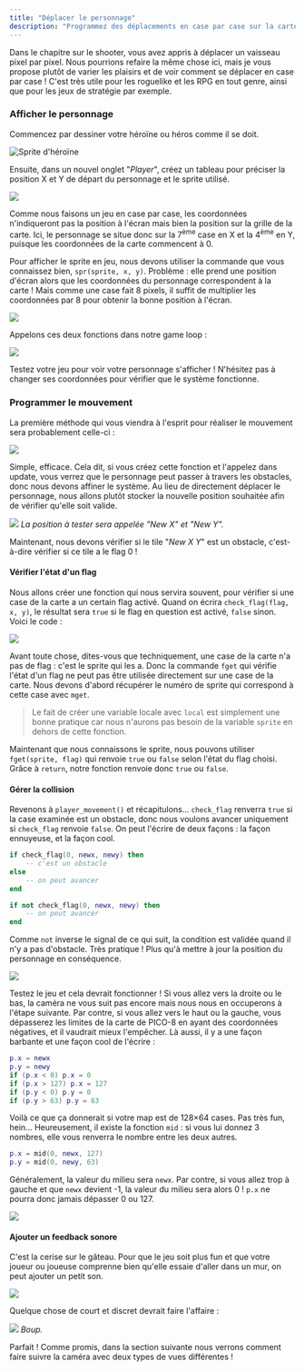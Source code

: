```yaml
---
title: "Déplacer le personnage"
description: "Programmez des déplacements en case par case sur la carte, comme dans les RPG à l'ancienne et les jeux de stratégie."
---
```


Dans le chapitre sur le shooter, vous avez appris à déplacer un vaisseau pixel par pixel. Nous pourrions refaire la même chose ici, mais je vous propose plutôt de varier les plaisirs et de voir comment se déplacer en case par case ! C'est très utile pour les roguelike et les RPG en tout genre, ainsi que pour les jeux de stratégie par exemple.

### Afficher le personnage

Commencez par dessiner votre héroïne ou héros comme il se doit.

![Sprite d'héroïne](./sprite-heroine.png)

Ensuite, dans un nouvel onglet "*Player*", créez un tableau pour préciser la position X et Y de départ du personnage et le sprite utilisé.

![](./create-player.png)

Comme nous faisons un jeu en case par case, les coordonnées n'indiqueront pas la position à l'écran mais bien la position sur la grille de la carte. Ici, le personnage se situe donc sur la 7<sup>ème</sup> case en X et la 4<sup>ème</sup> en Y, puisque les coordonnées de la carte commencent à 0.

Pour afficher le sprite en jeu, nous devons utiliser la commande que vous connaissez bien, `spr(sprite, x, y)`. Problème : elle prend une position d'écran alors que les coordonnées du personnage correspondent à la carte ! Mais comme une case fait 8 pixels, il suffit de multiplier les coordonnées par 8 pour obtenir la bonne position à l'écran.

![](./draw-player.png)

Appelons ces deux fonctions dans notre game loop :

![](./game-loop3.png)

Testez votre jeu pour voir votre personnage s'afficher ! N'hésitez pas à changer ses coordonnées pour vérifier que le système fonctionne.

### Programmer le mouvement

La première méthode qui vous viendra à l'esprit pour réaliser le mouvement sera probablement celle-ci :

![](./player-movement.png)

Simple, efficace. Cela dit, si vous créez cette fonction et l'appelez dans update, vous verrez que le personnage peut passer à travers les obstacles, donc nous devons affiner le système. Au lieu de directement déplacer le personnage, nous allons plutôt stocker la nouvelle position souhaitée afin de vérifier qu'elle soit valide.

![](./new-x-y.png)
*La position à tester sera appelée "New X" et "New Y".*

Maintenant, nous devons vérifier si le tile "*New X Y*" est un obstacle, c'est-à-dire vérifier si ce tile a le flag 0 !

#### Vérifier l'état d'un flag

Nous allons créer une fonction qui nous servira souvent, pour vérifier si une case de la carte a un certain flag activé. Quand on écrira `check_flag(flag, x, y)`, le résultat sera `true` si le flag en question est activé, `false` sinon. Voici le code :

![](./check-flag.png)

Avant toute chose, dites-vous que techniquement, une case de la carte n'a pas de flag : c'est le sprite qui les a. Donc la commande `fget` qui vérifie l'état d'un flag ne peut pas être utilisée directement sur une case de la carte. Nous devons d'abord récupérer le numéro de sprite qui correspond à cette case avec `mget`.

> Le fait de créer une variable locale avec `local` est simplement une bonne pratique car nous n'aurons pas besoin de la variable `sprite` en dehors de cette fonction.

Maintenant que nous connaissons le sprite, nous pouvons utiliser `fget(sprite, flag)` qui renvoie `true` ou `false` selon l'état du flag choisi. Grâce à `return`, notre fonction renvoie donc `true` ou `false`.

#### Gérer la collision

Revenons à `player_movement()` et récapitulons... `check_flag` renverra `true` si la case examinée est un obstacle, donc nous voulons avancer uniquement si `check_flag` renvoie `false`. On peut l'écrire de deux façons : la façon ennuyeuse, et la façon cool.

```lua
if check_flag(0, newx, newy) then
    -- c'est un obstacle
else
    -- on peut avancer
end
```

```lua
if not check_flag(0, newx, newy) then
    -- on peut avancer
end
```

Comme `not` inverse le signal de ce qui suit, la condition est validée quand il n'y a pas d'obstacle. Très pratique ! Plus qu'à mettre à jour la position du personnage en conséquence.

![](./player-movement2.png)

Testez le jeu et cela devrait fonctionner ! Si vous allez vers la droite ou le bas, la caméra ne vous suit pas encore mais nous nous en occuperons à l'étape suivante. Par contre, si vous allez vers le haut ou la gauche, vous dépasserez les limites de la carte de PICO-8 en ayant des coordonnées négatives, et il vaudrait mieux l'empêcher. Là aussi, il y a une façon barbante et une façon cool de l'écrire :

```lua
p.x = newx
p.y = newy
if (p.x < 0) p.x = 0
if (p.x > 127) p.x = 127
if (p.y < 0) p.y = 0
if (p.y > 63) p.y = 63
```

Voilà ce que ça donnerait si votre map est de 128×64 cases. Pas très fun, hein... Heureusement, il existe la fonction `mid` : si vous lui donnez 3 nombres, elle vous renverra le nombre entre les deux autres.

```lua
p.x = mid(0, newx, 127)
p.y = mid(0, newy, 63)
```

Généralement, la valeur du milieu sera `newx`. Par contre, si vous allez trop à gauche et que `newx` devient -1, la valeur du milieu sera alors 0 ! `p.x` ne pourra donc jamais dépasser 0 ou 127.

![](./player-movement3.png)

#### Ajouter un feedback sonore

C'est la cerise sur le gâteau. Pour que le jeu soit plus fun et que votre joueur ou joueuse comprenne bien qu'elle essaie d'aller dans un mur, on peut ajouter un petit son.

![](./player-movement4.png)

Quelque chose de court et discret devrait faire l'affaire :

![](./sfx-bump.png)
*Boup.*

Parfait ! Comme promis, dans la section suivante nous verrons comment faire suivre la caméra avec deux types de vues différentes !
